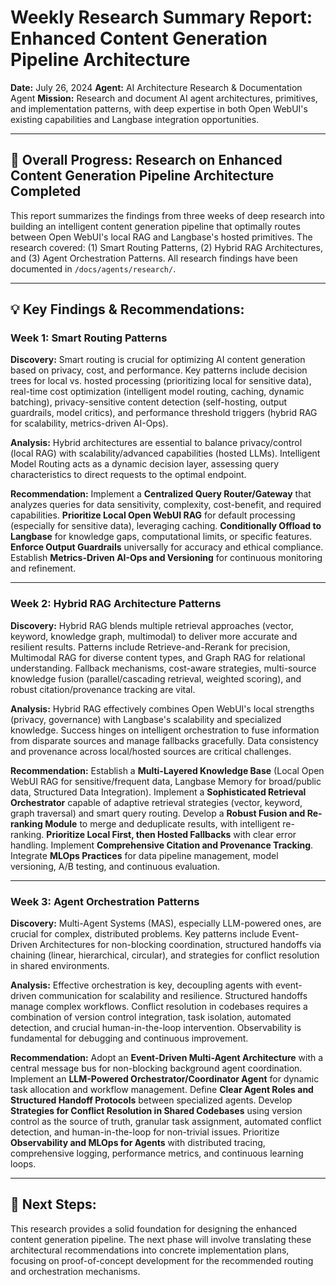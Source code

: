 # Weekly Research Summary Report: Enhanced Content Generation Pipeline Architecture

**Date:** July 26, 2024
**Agent:** AI Architecture Research & Documentation Agent
**Mission:** Research and document AI agent architectures, primitives, and implementation patterns, with deep expertise in both Open WebUI's existing capabilities and Langbase integration opportunities.

--- 

## 🎯 Overall Progress: Research on Enhanced Content Generation Pipeline Architecture Completed

This report summarizes the findings from three weeks of deep research into building an intelligent content generation pipeline that optimally routes between Open WebUI's local RAG and Langbase's hosted primitives. The research covered: (1) Smart Routing Patterns, (2) Hybrid RAG Architectures, and (3) Agent Orchestration Patterns. All research findings have been documented in `/docs/agents/research/`.

--- 

## 💡 Key Findings & Recommendations:

### Week 1: Smart Routing Patterns

**Discovery:** Smart routing is crucial for optimizing AI content generation based on privacy, cost, and performance. Key patterns include decision trees for local vs. hosted processing (prioritizing local for sensitive data), real-time cost optimization (intelligent model routing, caching, dynamic batching), privacy-sensitive content detection (self-hosting, output guardrails, model critics), and performance threshold triggers (hybrid RAG for scalability, metrics-driven AI-Ops).

**Analysis:** Hybrid architectures are essential to balance privacy/control (local RAG) with scalability/advanced capabilities (hosted LLMs). Intelligent Model Routing acts as a dynamic decision layer, assessing query characteristics to direct requests to the optimal endpoint.

**Recommendation:** Implement a **Centralized Query Router/Gateway** that analyzes queries for data sensitivity, complexity, cost-benefit, and required capabilities. **Prioritize Local Open WebUI RAG** for default processing (especially for sensitive data), leveraging caching. **Conditionally Offload to Langbase** for knowledge gaps, computational limits, or specific features. **Enforce Output Guardrails** universally for accuracy and ethical compliance. Establish **Metrics-Driven AI-Ops and Versioning** for continuous monitoring and refinement.

---

### Week 2: Hybrid RAG Architecture Patterns

**Discovery:** Hybrid RAG blends multiple retrieval approaches (vector, keyword, knowledge graph, multimodal) to deliver more accurate and resilient results. Patterns include Retrieve-and-Rerank for precision, Multimodal RAG for diverse content types, and Graph RAG for relational understanding. Fallback mechanisms, cost-aware strategies, multi-source knowledge fusion (parallel/cascading retrieval, weighted scoring), and robust citation/provenance tracking are vital.

**Analysis:** Hybrid RAG effectively combines Open WebUI's local strengths (privacy, governance) with Langbase's scalability and specialized knowledge. Success hinges on intelligent orchestration to fuse information from disparate sources and manage fallbacks gracefully. Data consistency and provenance across local/hosted sources are critical challenges.

**Recommendation:** Establish a **Multi-Layered Knowledge Base** (Local Open WebUI RAG for sensitive/frequent data, Langbase Memory for broad/public data, Structured Data Integration). Implement a **Sophisticated Retrieval Orchestrator** capable of adaptive retrieval strategies (vector, keyword, graph traversal) and smart query routing. Develop a **Robust Fusion and Re-ranking Module** to merge and deduplicate results, with intelligent re-ranking. **Prioritize Local First, then Hosted Fallbacks** with clear error handling. Implement **Comprehensive Citation and Provenance Tracking**. Integrate **MLOps Practices** for data pipeline management, model versioning, A/B testing, and continuous evaluation.

---

### Week 3: Agent Orchestration Patterns

**Discovery:** Multi-Agent Systems (MAS), especially LLM-powered ones, are crucial for complex, distributed problems. Key patterns include Event-Driven Architectures for non-blocking coordination, structured handoffs via chaining (linear, hierarchical, circular), and strategies for conflict resolution in shared environments.

**Analysis:** Effective orchestration is key, decoupling agents with event-driven communication for scalability and resilience. Structured handoffs manage complex workflows. Conflict resolution in codebases requires a combination of version control integration, task isolation, automated detection, and crucial human-in-the-loop intervention. Observability is fundamental for debugging and continuous improvement.

**Recommendation:** Adopt an **Event-Driven Multi-Agent Architecture** with a central message bus for non-blocking background agent coordination. Implement an **LLM-Powered Orchestrator/Coordinator Agent** for dynamic task allocation and workflow management. Define **Clear Agent Roles and Structured Handoff Protocols** between specialized agents. Develop **Strategies for Conflict Resolution in Shared Codebases** using version control as the source of truth, granular task assignment, automated conflict detection, and human-in-the-loop for non-trivial issues. Prioritize **Observability and MLOps for Agents** with distributed tracing, comprehensive logging, performance metrics, and continuous learning loops.

--- 

## 🚀 Next Steps:

This research provides a solid foundation for designing the enhanced content generation pipeline. The next phase will involve translating these architectural recommendations into concrete implementation plans, focusing on proof-of-concept development for the recommended routing and orchestration mechanisms.